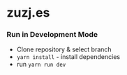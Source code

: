 # zuzj.es

### Run in Development Mode
- Clone repository & select branch
- `yarn install` - install dependencies
- run `yarn run dev`

